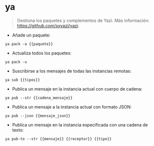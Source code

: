 # ya

> Gestiona los paquetes y complementos de Yazi.
> Más información: <https://github.com/sxyazi/yazi>.

- Añade un paquete:

`ya pack -a {{paquete}}`

- Actualiza todos los paquetes:

`ya pack -u`

- Suscribirse a los mensajes de todas las instancias remotas:

`ya sub {{tipos}}`

- Publica un mensaje en la instancia actual con cuerpo de cadena:

`ya pub --str {{cadena_mensaje}}`

- Publica un mensaje a la instancia actual con formato JSON:

`ya pub --json {{mensaje_json}}`

- Publica un mensaje en la instancia especificada con una cadena de texto:

`ya pub-to --str {{mensaje}} {{receptor}} {{tipo}}`
